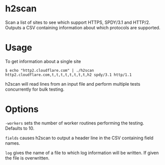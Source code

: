# h2scan

Scan a list of sites to see which support HTTPS, SPDY/3.1 and
HTTP/2. Outputs a CSV containing information about which protocols are
supported. 

# Usage

To get information about a single site

    $ echo "http2.cloudflare.com" | ./h2scan
    http2.cloudflare.com,t,t,t,t,t,t,t,t,h2 spdy/3.1 http/1.1

h2scan will read lines from an input file and perform multiple tests
concurrently for bulk testing.

# Options

`-workers` sets the number of worker routines performing the
testing. Defaults to 10.

`fields` causes h2scan to output a header line in the CSV containing
field names.

`log` gives the name of a file to which log information will be
written. If given the file is overwritten.

